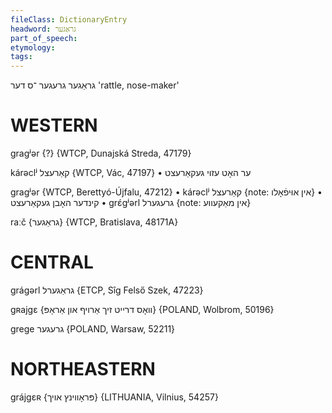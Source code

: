 ```yaml
---
fileClass: DictionaryEntry
headword: גראַגער
part_of_speech: 
etymology: 
tags: 
---
```

גראַגער
גרעגער
־ס
דער
'rattle, nose-maker'

WESTERN
========

gragʲər {?} {WTCP, Dunajská Streda, 47179}

kárəclʲ קאַרעצל {WTCP, Vác, 47197}
	•	ער האָט עזוי געקאַרעצט

gragʲər {WTCP, Berettyó-Újfalu, 47212}
	•	kárəclʲ קאַרעצל {note: אין אוּיפֿאָלו}
	•	קינדער האָבן געקאַרעצט
	•	grɛ́gʲərl גרעגערל {note: אין מאַקעווע}

raːč {גראַגער} {WTCP, Bratislava, 48171A} 

CENTRAL
========

grágərl גראַגערל {ETCP, Sîg Felső Szek, 47223}

gʀajgɛ {וואָס דרייט זיך אַרויף און אַראָפּ} {POLAND, Wolbrom, 50196}

grege גרעגער {POLAND, Warsaw, 52211}

NORTHEASTERN
==============

grájgɛʀ {פּראָווינץ אויך} {LITHUANIA, Vilnius, 54257}
